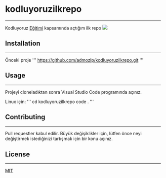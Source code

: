 # kodluyoruzilkrepo
* * *
Kodluyoruz [Eğitimi](https://app.patika.dev/courses/git) kapsamında açtığım ilk repo
![](https://unsplash.com/photos/vXInUOv1n84)

## Installation
* * *
Önceki proje 
'''
https://github.com/admozlp/kodluyoruzilkrepo.git
'''

## Usage
* * *
Projeyi cloneladıktan sonra Visual Studio Code programında açınız.

Linux için:
'''
cd kodluyoruzilkrepo
code .
'''

## Contributing
* * *
Pull requestler kabul edilir. Büyük değişiklikler için, lütfen önce neyi değiştirmek istediğinizi tartışmak için bir konu açınız.

## License
* * *
[MIT](https://choosealicense.com/licenses/mit/)


